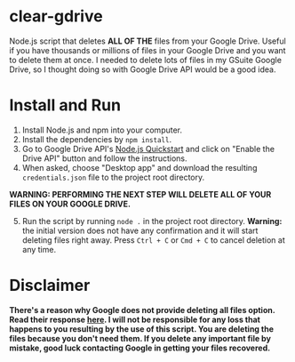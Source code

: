 # clear-gdrive
Node.js script that deletes **ALL OF THE** files from your Google Drive. Useful if you have thousands or millions of files in your Google Drive and you want to delete them at once. I needed to delete lots of files in my GSuite Google Drive, so I thought doing so with Google Drive API would be a good idea.

# Install and Run

1. Install Node.js and npm into your computer.
2. Install the dependencies by `npm install`.
3. Go to Google Drive API's [Node.js Quickstart](https://developers.google.com/drive/api/v3/quickstart/nodejs#step_1_turn_on_the) and click on "Enable the Drive API" button and follow the instructions.
4. When asked, choose "Desktop app" and download the resulting `credentials.json` file to the project root directory.

**WARNING: PERFORMING THE NEXT STEP WILL DELETE ALL OF YOUR FILES ON YOUR GOOGLE DRIVE.**

5. Run the script by running `node .` in the project root directory. 
**Warning:** the initial version does not have any confirmation and it will start deleting files right away. Press `Ctrl + C` or `Cmd + C` to cancel deletion at any time.

# Disclaimer
**There's a reason why Google does not provide deleting all files option. Read their response [here](https://support.google.com/drive/thread/5104011?hl=en&msgid=5146445). I will not be responsible for any loss that happens to you resulting by the use of this script. You are deleting the files because you don't need them. If you delete any important file by mistake, good luck contacting Google in getting your files recovered.**
